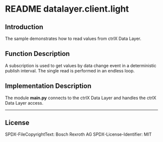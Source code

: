 # README datalayer.client.light

## Introduction

The sample demonstrates how to read values from ctrlX Data Layer. 

## Function Description

A subscription is used to get values by data change event in a deterministic publish interval. The single read is performed in an endless loop.

## Implementation Description 

The module __main.py__ connects to the ctrlX Data Layer and handles the ctrlX Data Layer access.
___

## License

SPDX-FileCopyrightText: Bosch Rexroth AG
SPDX-License-Identifier: MIT
